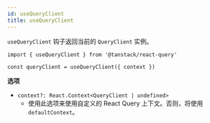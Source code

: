 ```yaml
---
id: useQueryClient
title: useQueryClient
---
```


`useQueryClient` 钩子返回当前的 `QueryClient` 实例。

```tsx
import { useQueryClient } from '@tanstack/react-query'

const queryClient = useQueryClient({ context })
```

**选项**

- `context?: React.Context<QueryClient | undefined>`
  - 使用此选项来使用自定义的 React Query 上下文。否则，将使用 `defaultContext`。
